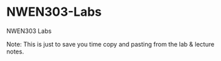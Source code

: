 # NWEN303-Labs
NWEN303 Labs

Note: This is just to save you time copy and pasting from the lab & lecture notes.
